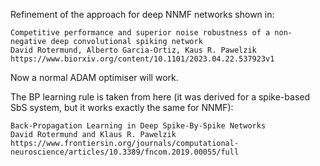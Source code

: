 Refinement of the approach for deep NNMF networks shown in:

```
Competitive performance and superior noise robustness of a non-negative deep convolutional spiking network
David Rotermund, Alberto Garcia-Ortiz, Kaus R. Pawelzik
https://www.biorxiv.org/content/10.1101/2023.04.22.537923v1
```

Now a normal ADAM optimiser will work.  

The BP learning rule is taken from here (it was derived for a spike-based SbS system, but it works exactly the same for NNMF): 

```
Back-Propagation Learning in Deep Spike-By-Spike Networks
David Rotermund and Klaus R. Pawelzik
https://www.frontiersin.org/journals/computational-neuroscience/articles/10.3389/fncom.2019.00055/full
```

